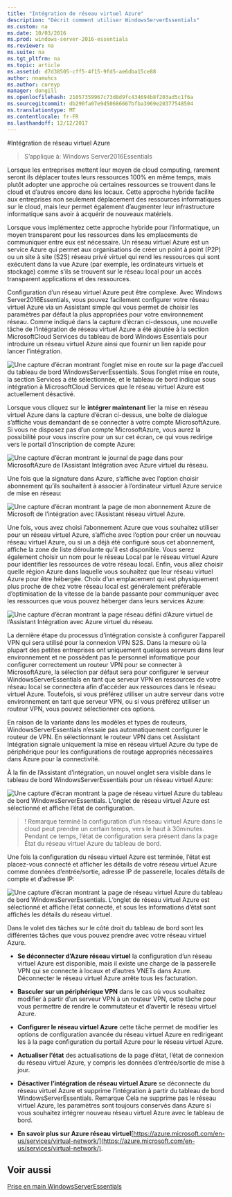 ```yaml
---
title: "Intégration de réseau virtuel Azure"
description: "Décrit comment utiliser WindowsServerEssentials"
ms.custom: na
ms.date: 10/03/2016
ms.prod: windows-server-2016-essentials
ms.reviewer: na
ms.suite: na
ms.tgt_pltfrm: na
ms.topic: article
ms.assetid: d7d38505-cff5-4f15-9fd5-ae6dba15ce88
author: nnamuhcs
ms.author: coreyp
manager: dongill
ms.openlocfilehash: 21057359967c73d8d9fc434694b8f203ad5c1f6a
ms.sourcegitcommit: db290fa07e9d50686667bfba3969e20377548504
ms.translationtype: MT
ms.contentlocale: fr-FR
ms.lasthandoff: 12/12/2017
---
```

#<a name="azure-virtual-network-integration"></a>Intégration de réseau virtuel Azure

>S’applique à: Windows Server2016Essentials

Lorsque les entreprises mettent leur moyen de cloud computing, rarement seront ils déplacer toutes leurs ressources 100% en même temps, mais plutôt adopter une approche où certaines ressources se trouvent dans le cloud et d’autres encore dans les locaux. Cette approche hybride facilite aux entreprises non seulement déplacement des ressources informatiques sur le cloud, mais leur permet également d’augmenter leur infrastructure informatique sans avoir à acquérir de nouveaux matériels.

Lorsque vous implémentez cette approche hybride pour l’informatique, un moyen transparent pour les ressources dans les emplacements de communiquer entre eux est nécessaire. Un réseau virtuel Azure est un service Azure qui permet aux organisations de créer un point à point (P2P) ou un site à site (S2S) réseau privé virtuel qui rend les ressources qui sont exécutent dans la vue Azure (par exemple, les ordinateurs virtuels et stockage) comme s’ils se trouvent sur le réseau local pour un accès transparent applications et des ressources.

Configuration d’un réseau virtuel Azure peut être complexe. Avec Windows Server2016Essentials, vous pouvez facilement configurer votre réseau virtuel Azure via un Assistant simple qui vous permet de choisir les paramètres par défaut la plus appropriées pour votre environnement réseau. Comme indiqué dans la capture d’écran ci-dessous, une nouvelle tâche de l’intégration de réseau virtuel Azure a été ajoutée à la section MicrosoftCloud Services du tableau de bord Windows Essentials pour introduire un réseau virtuel Azure ainsi que fournir un lien rapide pour lancer l’intégration.

![Une capture d’écran montrant l’onglet mise en route sur la page d’accueil du tableau de bord WindowsServerEssentials. Sous l’onglet mise en route, la section Services a été sélectionnée, et le tableau de bord indique sous intégration à MicrosoftCloud Services que le réseau virtuel Azure est actuellement désactivé.](media/azure-virtual-network-1.PNG)

Lorsque vous cliquez sur le **intégrer maintenant** lier la mise en réseau virtuel Azure dans la capture d’écran ci-dessus, une boîte de dialogue s’affiche vous demandant de se connecter à votre compte MicrosoftAzure. Si vous ne disposez pas d’un compte MicrosoftAzure, vous aurez la possibilité pour vous inscrire pour un sur cet écran, ce qui vous redirige vers le portail d’inscription de compte Azure:

![Une capture d’écran montrant le journal de page dans pour MicrosoftAzure de l’Assistant Intégration avec Azure virtuel du réseau.](media/azure-virtual-network-2.PNG)

Une fois que la signature dans Azure, s’affiche avec l’option choisir abonnement qu’ils souhaitent à associer à l’ordinateur virtuel Azure service de mise en réseau:

![Une capture d’écran montrant la page de mon abonnement Azure de Microsoft de l’intégration avec l’Assistant réseau virtuel Azure.](media/azure-virtual-network-3.PNG)

Une fois, vous avez choisi l’abonnement Azure que vous souhaitez utiliser pour un réseau virtuel Azure, s’affiche avec l’option pour créer un nouveau réseau virtuel Azure, ou si un a déjà été configuré sous cet abonnement, affiche la zone de liste déroulante qu'il est disponible. Vous serez également choisir un nom pour le réseau Local par le réseau virtuel Azure pour identifier les ressources de votre réseau local. Enfin, vous allez choisir quelle région Azure dans laquelle vous souhaitez que leur réseau virtuel Azure pour être hébergée. Choix d’un emplacement qui est physiquement plus proche de chez votre réseau local est généralement préférable d’optimisation de la vitesse de la bande passante pour communiquer avec les ressources que vous pouvez héberger dans leurs services Azure:

![Une capture d’écran montrant la page réseau défini d’Azure virtuel de l’Assistant Intégration avec Azure virtuel du réseau.](media/azure-virtual-network-4.PNG)

La dernière étape du processus d’intégration consiste à configurer l’appareil VPN qui sera utilisé pour la connexion VPN S2S. Dans la mesure où la plupart des petites entreprises ont uniquement quelques serveurs dans leur environnement et ne possèdent pas le personnel informatique pour configurer correctement un routeur VPN pour se connecter à MicrosoftAzure, la sélection par défaut sera pour configurer le serveur WindowsServerEssentials en tant que serveur VPN en ressources de votre réseau local se connectera afin d’accéder aux ressources dans le réseau virtuel Azure. Toutefois, si vous préférez utiliser un autre serveur dans votre environnement en tant que serveur VPN, ou si vous préférez utiliser un routeur VPN, vous pouvez sélectionner ces options.

En raison de la variante dans les modèles et types de routeurs, WindowsServerEssentials n’essaie pas automatiquement configurer le routeur de VPN. En sélectionnant le routeur VPN dans cet Assistant Intégration signale uniquement la mise en réseau virtuel Azure du type de périphérique pour les configurations de routage appropriés nécessaires dans Azure pour la connectivité.

À la fin de l’Assistant d’intégration, un nouvel onglet sera visible dans le tableau de bord WindowsServerEssentials pour un réseau virtuel Azure:

![Une capture d’écran montrant la page de réseau virtuel Azure du tableau de bord WindowsServerEssentials. L’onglet de réseau virtuel Azure est sélectionné et affiche l’état de configuration.](media/azure-virtual-network-5.PNG)

>! Remarque terminé la configuration d’un réseau virtuel Azure dans le cloud peut prendre un certain temps, vers le haut à 30minutes. Pendant ce temps, l’état de configuration sera présent dans la page État du réseau virtuel Azure du tableau de bord.

Une fois la configuration du réseau virtuel Azure est terminée, l’état est placez-vous connecté et afficher les détails de votre réseau virtuel Azure comme données d’entrée/sortie, adresse IP de passerelle, locales détails de compte et d’adresse IP:

![Une capture d’écran montrant la page de réseau virtuel Azure du tableau de bord WindowsServerEssentials. L’onglet de réseau virtuel Azure est sélectionné et affiche l’état connecté, et sous les informations d’état sont affichés les détails du réseau virtuel.](media/azure-virtual-network-6.PNG)

Dans le volet des tâches sur le côté droit du tableau de bord sont les différentes tâches que vous pouvez prendre avec votre réseau virtuel Azure.

-   **Se déconnecter d’Azure réseau virtuel** la configuration d’un réseau virtuel Azure est disponible, mais il existe une charge de la passerelle VPN qui se connecte à locaux et d’autres VNETs dans Azure. Déconnecter le réseau virtuel Azure arrête tous les facturation.

-   **Basculer sur un périphérique VPN** dans le cas où vous souhaitez modifier à partir d’un serveur VPN à un routeur VPN, cette tâche pour vous permettre de rendre le commutateur et d’avertir le réseau virtuel Azure.

-   **Configurer le réseau virtuel Azure** cette tâche permet de modifier les options de configuration avancée du réseau virtuel Azure en redirigeant les à la page configuration du portail Azure pour le réseau virtuel Azure.

-   **Actualiser l’état** des actualisations de la page d’état, l’état de connexion du réseau virtuel Azure, y compris les données d’entrée/sortie de mise à jour.

-   **Désactiver l’intégration de réseau virtuel Azure** se déconnecte du réseau virtuel Azure et supprime l’intégration à partir du tableau de bord WindowsServerEssentials. Remarque Cela ne supprime pas le réseau virtuel Azure, les paramètres sont toujours conservés dans Azure si vous souhaitez intégrer nouveau réseau virtuel Azure avec le tableau de bord.

-   **En savoir plus sur Azure réseau virtuel**[https://azure.microsoft.com/en-us/services/virtual-network/](https://azure.microsoft.com/en-us/services/virtual-network/).

<a name="see-also"></a>Voir aussi
--------
[Prise en main WindowsServerEssentials](get-started.md)
